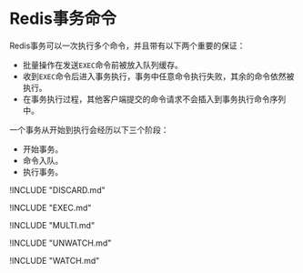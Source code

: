 # Redis事务命令

Redis事务可以一次执行多个命令，并且带有以下两个重要的保证：

* 批量操作在发送`EXEC`命令前被放入队列缓存。
* 收到`EXEC`命令后进入事务执行，事务中任意命令执行失败，其余的命令依然被执行。
* 在事务执行过程，其他客户端提交的命令请求不会插入到事务执行命令序列中。

一个事务从开始到执行会经历以下三个阶段：

* 开始事务。
* 命令入队。
* 执行事务。

!INCLUDE "DISCARD.md"

!INCLUDE "EXEC.md"

!INCLUDE "MULTI.md"

!INCLUDE "UNWATCH.md"

!INCLUDE "WATCH.md"
